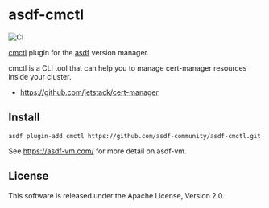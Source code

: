 # asdf-cmctl

![CI](https://github.com/asdf-community/asdf-cmctl/workflows/CI/badge.svg)

[cmctl](https://cert-manager.io/docs/usage/cmctl/) plugin for the [asdf](https://github.com/asdf-vm/asdf) version manager.

cmctl is a CLI tool that can help you to manage cert-manager resources inside your cluster.

- https://github.com/jetstack/cert-manager

## Install

```
asdf plugin-add cmctl https://github.com/asdf-community/asdf-cmctl.git
```

See https://asdf-vm.com/ for more detail on asdf-vm.

## License


This software is released under the Apache License, Version 2.0.
